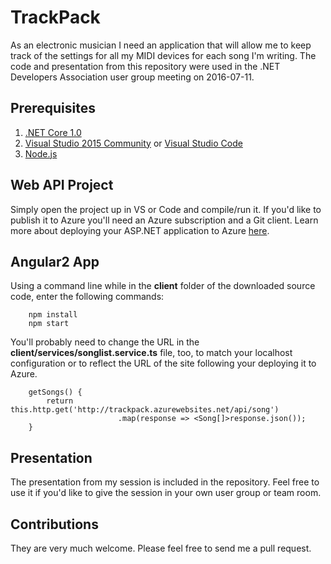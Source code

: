 # TrackPack
As an electronic musician I need an application that will allow me to keep track of the settings for all my MIDI devices for each song I'm writing. The code and presentation from this repository were used in the .NET Developers Association user group meeting on 2016-07-11. 

## Prerequisites 
1. [.NET Core 1.0](https://www.microsoft.com/net/core)
1. [Visual Studio 2015 Community](https://www.visualstudio.com/post-download-vs?sku=community&clcid=0x409) or [Visual Studio Code](http://code.visualstudio.com)
1. [Node.js](http://nodejs.org)

## Web API Project
Simply open the project up in VS or Code and compile/run it. If you'd like to publish it to Azure you'll need an Azure subscription and a Git client. Learn more about deploying your ASP.NET application to Azure [here](https://azure.microsoft.com/en-us/documentation/articles/web-sites-deploy/). 

## Angular2 App
Using a command line while in the **client** folder of the downloaded source code, enter the following commands:

        npm install
        npm start

You'll probably need to change the URL in the **client/services/songlist.service.ts** file, too, to match your localhost configuration or to reflect the URL of the site following your deploying it to Azure. 

        getSongs() {
            return this.http.get('http://trackpack.azurewebsites.net/api/song')
                            .map(response => <Song[]>response.json());
        }

## Presentation
The presentation from my session is included in the repository. Feel free to use it if you'd like to give the session in your own user group or team room. 

## Contributions
They are very much welcome. Please feel free to send me a pull request. 